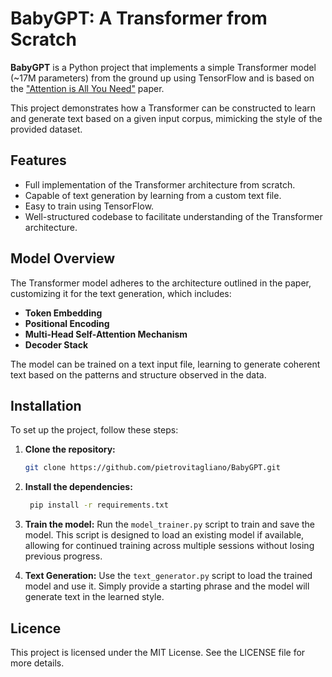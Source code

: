 # BabyGPT: A Transformer from Scratch

**BabyGPT** is a Python project that implements a simple Transformer model (~17M parameters) from the ground up using TensorFlow and is based on the ["Attention is All You Need"](https://arxiv.org/abs/1706.03762) paper.

This project demonstrates how a Transformer can be constructed to learn and generate text based on a given input corpus, mimicking the style of the provided dataset.

## Features

- Full implementation of the Transformer architecture from scratch.
- Capable of text generation by learning from a custom text file.
- Easy to train using TensorFlow.
- Well-structured codebase to facilitate understanding of the Transformer architecture.

## Model Overview

The Transformer model adheres to the architecture outlined in the paper, customizing it for the text generation, which includes:

- **Token Embedding**
- **Positional Encoding**
- **Multi-Head Self-Attention Mechanism**
- **Decoder Stack**

The model can be trained on a text input file, learning to generate coherent text based on the patterns and structure observed in the data.

## Installation

To set up the project, follow these steps:

1. **Clone the repository:**
   ```bash
   git clone https://github.com/pietrovitagliano/BabyGPT.git

2. **Install the dependencies:**
   ```bash
    pip install -r requirements.txt
   
3. **Train the model:**
   Run the `model_trainer.py` script to train and save the model. This script is designed to load an existing model if available, allowing for continued training across multiple sessions without losing previous progress.

4. **Text Generation:**
   Use the `text_generator.py` script to load the trained model and use it. Simply provide a starting phrase and the model will generate text in the learned style.
   
## Licence
This project is licensed under the MIT License. See the LICENSE file for more details.

